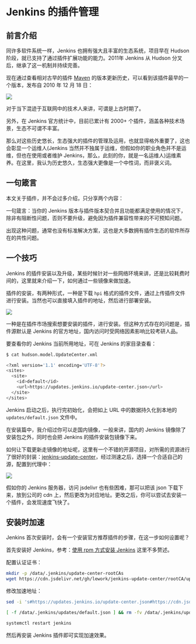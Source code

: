 # Jenkins 的插件管理


## 前言介绍

同许多软件系统一样，Jenkins 也拥有强大且丰富的生态系统，项目早在 Hudson 阶段，就已支持了通过插件扩展功能的能力。2011年 Jenkins 从 Hudson 分叉后，继承了这一机制并持续完善。

现在通过查看相对古早的插件 [Maven](https://plugins.jenkins.io/maven-plugin/) 的版本更新历史，可以看到该插件最早的一个版本，发布自 2010 年 12 月 18 日：

![](https://t.eryajf.net/ghimgs/jenkinsGuide/1d4d82035e608316952694d0de66fc27.webp)

对于当下混迹于互联网中的技术人来讲，可谓是上古时期了。

另外，在 Jenkins 官方统计中，目前已累计有 2000+ 个插件，涵盖各种技术场景，生态不可谓不丰富。

那么对这些历史悠长，生态强大的插件的管理及运用，也就显得格外重要了，这也会彰显一个运维人(Jenkins 当然并不独属于运维，但假如你的职业角色并不是运维，但也在使用或者维护 Jenkins，那么，此刻的你，就是一名运维人)运维素养。在这里，我认为历史悠久，生态强大更像是一个中性词，而非褒义词。

## 一句箴言

本文关于插件，并不会过多介绍，只分享两个内容：

一句箴言：当你的 Jenkins 版本与插件版本契合并且功能都满足使用的情况下，除非有阻断性问题，否则不要升级，避免因为插件兼容性带来的不可预知问题。

出现这种问题，通常也没有标准解决方案，这也是大多数拥有插件生态的软件所存在的共性问题。

## 一个技巧

Jenkins 的插件安装以及升级，某些时候针对一些网络环境来讲，还是比较耗费时间的，这里就来介绍一下，如何通过一些镜像来做加速。

插件的安装，有两种形式，一种是下载 `hpi` 格式的插件文件，通过上传插件文件进行安装。当然也可以直接填入插件的地址，然后进行部署安装。

![](https://t.eryajf.net/ghimgs/jenkinsGuide/03c943b1bfa5942d02a4d0ff875f64c6.webp)

一种是在插件市场搜索想要安装的插件，进行安装。但这种方式存在的问题是，插件源默认是 Jenkins 的官方地址，国内访问时受网络因素影响比较考研人品。

要查看你的 Jenkins 当前所用地址，可在 Jenkins 的家目录查看：

```sh
$ cat hudson.model.UpdateCenter.xml

<?xml version='1.1' encoding='UTF-8'?>
<sites>
  <site>
    <id>default</id>
    <url>https://updates.jenkins.io/update-center.json</url>
  </site>
</sites>
```

Jenkins 启动之后，执行完初始化，会把如上 URL 中的数据持久化到本地的 `updates/default.json`  文件中。

在安装篇中，我介绍过你可以走国内镜像，一般来讲，国内的 Jenkins 镜像除了安装包之外，同时也会把 Jenkins 的插件安装包镜像下来。

如何让下载更新走镜像的地址呢，这里有一个不错的开源项目，对所需的资源进行了很好的封装：[jenkins-update-center](https://github.com/lework/jenkins-update-center)，经过测速之后，选择一个合适自己的源，配置到代理中：

![](https://t.eryajf.net/ghimgs/jenkinsGuide/0e04bf4b64b00a93c9ca3c552eb90458.webp)

假如你的 Jenkins 服务器，访问 jsdelivr 也有些困难，那可以把该 json 下载下来，放到公司的 cdn 上，然后更改为对应地址。更改之后，你可以尝试去安装一个插件，会发现速度飞快了。

## 安装时加速

Jenkins 首次安装时，会有一个安装官方推荐插件的步骤，在这一步如何设置呢？

首先安装好 Jenkins，参考：[使用 rpm 方式安装 Jenkins](https://jenkinsguide.opsre.top/basicContent/how-to-install#_4-%E5%9F%BA%E4%BA%8E-rpm-%E5%8C%85%E5%AE%89%E8%A3%85) 这里不多赘述。

配置认证证书：

```sh
mkdir -p /data/.jenkins/update-center-rootCAs
wget https://cdn.jsdelivr.net/gh/lework/jenkins-update-center/rootCA/update-center.crt -O /data/.jenkins/update-center-rootCAs/update-center.crt
```

修改加速地址：

```sh
sed -i 's#https://updates.jenkins.io/update-center.json#https://cdn.jsdelivr.net/gh/lework/jenkins-update-center/updates/huawei/update-center.json#' /data/.jenkins/hudson.model.UpdateCenter.xml

[ -f /data/.jenkins/updates/default.json ] && rm -fv /data/.jenkins/updates/default.json

systemctl restart jenkins
```

然后再安装 Jenkins 插件即可实现加速效果。